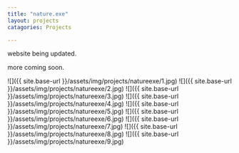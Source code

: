```yaml
---
title: "nature.exe"
layout: projects
catagories: Projects

---
```

website being updated.

more coming soon.


![]({{ site.base-url }}/assets/img/projects/natureexe/1.jpg)
![]({{ site.base-url }}/assets/img/projects/natureexe/2.jpg)
![]({{ site.base-url }}/assets/img/projects/natureexe/3.jpg)
![]({{ site.base-url }}/assets/img/projects/natureexe/4.jpg)
![]({{ site.base-url }}/assets/img/projects/natureexe/5.jpg)
![]({{ site.base-url }}/assets/img/projects/natureexe/6.jpg)
![]({{ site.base-url }}/assets/img/projects/natureexe/7.jpg)
![]({{ site.base-url }}/assets/img/projects/natureexe/8.jpg)
![]({{ site.base-url }}/assets/img/projects/natureexe/9.jpg)

